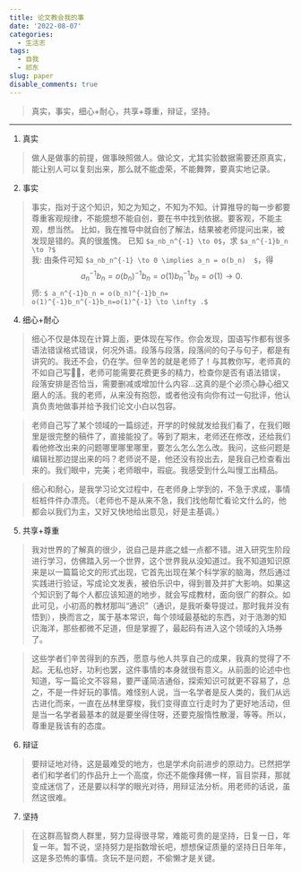 ```yaml
---
title: 论文教会我的事
date: '2022-08-07'
categories:
  - 生活志
tags:
  - 自我
  - 祁东
slug: paper
disable_comments: true
---
```

> 真实，事实，细心+耐心，共享+尊重，辩证，坚持。
---
1. 真实

> 做人是做事的前提，做事映照做人。做论文，尤其实验数据需要还原真实，能让别人可以复刻出来，那么就不能虚荣，不能舞弊，要真实地记录。

2. 事实

> 事实，指对于这个知识，知之为知之，不知为不知。计算推导的每一步都要尊重客观规律，不能臆想不能自创，要在书中找到依据。要客观，不能主观，想当然。
> 比如，我在推导中就自创了解法，结果被老师提问出来，被发现是错的。真的很羞愧。
已知 `$a_nb_n^{-1} \to 0$`，求 `$a_n^{-1}b_n  \to ?$`   
我: 由条件可知 `$a_nb_n^{-1} \to 0 \implies a_n = o(b_n)  $`，得
$$ a_n^{-1}b_n = o(b_n)^{-1}b_n=o(1)b_n^{-1}b_n=o(1) \to 0.$$ 
师: `$ a_n^{-1}b_n = o(b_n)^{-1}b_n= o(1)^{-1}b_n^{-1}b_n=o(1)^{-1} \to \infty .$` 

4. 细心+耐心
> 细心不仅是体现在计算上面，更体现在写作。你会发现，国语写作都有很多语法错误格式错误，何况外语。段落与段落，段落间的句子与句子，都是有讲究的。我还不会，仍在学。但辛苦的就是老师了！与其教你写，老师真的不如自己写🤦‍♀️，老师可能需要花费更多的精力，检查你是否有语法错误，段落安排是否恰当，需要删减或增加什么内容...这真的是个必须心静心细又磨人的活。我的老师，从来没有抱怨，或者他没有向你有过一句批评，他认真负责地做事并给予我们论文小白以包容。

> 老师自己写了某个领域的一篇综述，开学的时候就发给我们看了，在我们眼里是很完整的稿件了，直接能投了。等到了期末，老师还在修改，还给我们看他修改出来的问题哪里哪里哪里，要怎么怎么怎么改。我问，这些问题是编辑社那边提出来的吗？老师说不是，他还没有投出去，是我自己检查看出来的。我们眼中，完美；老师眼中，瑕疵。我感受到什么叫慢工出精品。

> 细心和耐心，是我学习论文过程中，在老师身上学到的，不急于求成，事情桩桩件件办漂亮。（老师也不是从来不急，我们找他帮忙看论文什么的，他都会以我们为主，又好又快地给出意见，好是主基调。）

5. 共享+尊重

> 我对世界的了解真的很少，说自己是井底之蛙一点都不错。进入研究生阶段进行学习，仿佛踏入另一个世界，这个世界我从没知道过。我不知道知识原来是以一篇篇论文的形式出现，它首先出现在某个科学家的脑海，然后通过实践进行验证，写成论文发表，被伯乐识中，得到普及并扩大影响。如果这个知识到了每个人都应该知道的地步，就会写成教材，面向很广的群众。如此可见，小初高的教材那叫“通识”（通识，是我听秦导提过，那时我并没有悟到），换而言之，属于基本常识，每个领域最基础的东西，对于浩渺的知识海洋，那些都微不足道，但是掌握了，最起码有进入这个领域的入场券了。

> 这些学者们辛苦得到的东西，愿意与他人共享自己的成果，我真的觉得了不起。无私也好，功利也罢，这件事情的本身就很有意义。从前面的论述中也知道，写一篇论文不容易，要严谨简洁通俗，探索知识可就更不容易了，总之，不是一件好玩的事情。难怪别人说，当一名学者是反人类的，我们从远古进化而来，一直在丛林里穿梭，我们变得直立行走时为了更好地活动，但是当一名学者最基本的就是要坐得住呀，还要克服惰性散漫，等等。所以，尊重是我该有的态度。

6. 辩证

> 要辩证地对待，这是最难受的地方，也是学术向前进步的原动力。已然把学者们和学者们的作品升上一个高度，你还不能像拜佛一样，盲目崇拜，那就变成迷信了，还是要以科学的眼光对待，用辩证法分析。用老师的话说，虽然这很难。

7. 坚持

> 在这群高智商人群里，努力显得很寻常，难能可贵的是坚持，日复一日，年复一年。暂不说，坚持努力是指数增长吧，想想保证质量的坚持日日年年，这是多恐怖的事情。贪玩不是问题，不偷懒才是关键。